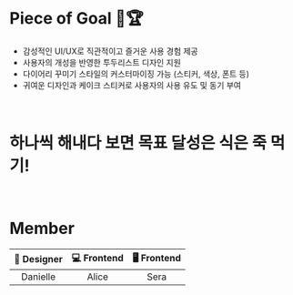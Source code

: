 # Piece of Goal 🎂🏆 
<ul>
  <li>감성적인 UI/UX로 직관적이고 즐거운 사용 경험 제공</li>
  <li>사용자의 개성을 반영한 투두리스트 디자인 지원</li>
  <li>다이어리 꾸미기 스타일의 커스터마이징 가능 (스티커, 색상, 폰트 등)</li>
  <li>귀여운 디자인과 케이크 스티커로 사용자의 사용 유도 및 동기 부여</li>
</ul>

&nbsp;<h1>하나씩 해내다 보면 목표 달성은 식은 죽 먹기!</h1>
<br/>

# Member
<table>
  <thead>
    <tr align="center">
      <th>🎨 Designer</th>
      <th>💻 Frontend</th>
      <th>🖥️ Frontend</th>
    </tr>
  </thead>
  <tbody>
    <tr align="center">
      <td>Danielle</td>
      <td>Alice</td>
      <td>Sera</td>
    </tr>
  </tbody>
</table>

